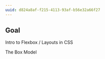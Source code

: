 ```yaml
---
uuid: d824a8af-f215-4113-93af-b56e32a66f27
---
```


## Goal

Intro to Flexbox / Layouts in CSS

The Box Model
